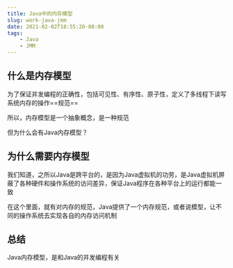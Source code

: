 ```yaml
---
title: Java中的内存模型
slug: work-java-jmm
date: 2021-02-02T18:55:20-08:00
tags:
    - Java
    - JMM
---
```

## 什么是内存模型

为了保证并发编程的正确性，包括可见性、有序性、原子性，定义了多线程下读写系统内存的操作==规范==

所以，内存模型是一个抽象概念，是一种规范

但为什么会有Java内存模型？


## 为什么需要内存模型

我们知道，之所以Java是跨平台的，是因为Java虚拟机的功劳，是Java虚拟机屏蔽了各种硬件和操作系统的访问差异，保证Java程序在各种平台上的运行都能一致

在这个里面，就有对内存的规范，Java提供了一个内存规范，或者说模型，让不同的操作系统去实现各自的内存访问机制


## 总结
Java内存模型，是和Java的并发编程有关
